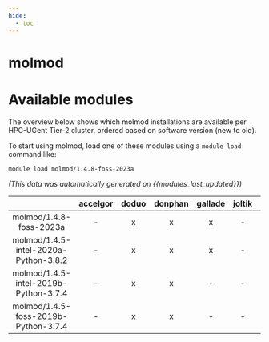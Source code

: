 ```yaml
---
hide:
  - toc
---
```


molmod
======

# Available modules


The overview below shows which molmod installations are available per HPC-UGent Tier-2 cluster, ordered based on software version (new to old).

To start using molmod, load one of these modules using a `module load` command like:

```shell
module load molmod/1.4.8-foss-2023a
```

*(This data was automatically generated on {{modules_last_updated}})*  

| |accelgor|doduo|donphan|gallade|joltik|shinx|skitty|
| :---: | :---: | :---: | :---: | :---: | :---: | :---: | :---: |
|molmod/1.4.8-foss-2023a|-|x|x|x|-|x|x|
|molmod/1.4.5-intel-2020a-Python-3.8.2|-|x|x|x|-|-|-|
|molmod/1.4.5-intel-2019b-Python-3.7.4|-|x|x|-|-|-|-|
|molmod/1.4.5-foss-2019b-Python-3.7.4|-|x|x|-|-|-|-|
